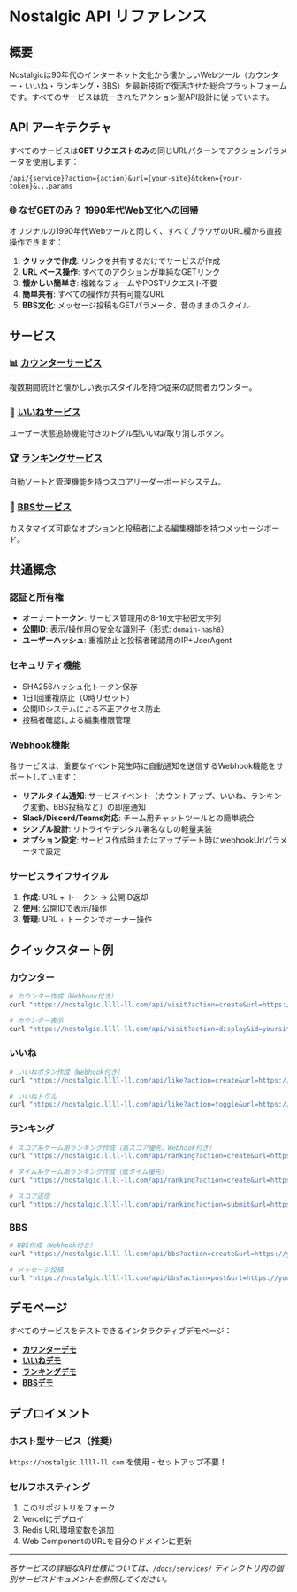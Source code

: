 # Nostalgic API リファレンス

## 概要

Nostalgicは90年代のインターネット文化から懐かしいWebツール（カウンター・いいね・ランキング・BBS）を最新技術で復活させた総合プラットフォームです。すべてのサービスは統一されたアクション型API設計に従っています。

## API アーキテクチャ

すべてのサービスは**GET リクエストのみ**の同じURLパターンでアクションパラメータを使用します：

```
/api/{service}?action={action}&url={your-site}&token={your-token}&...params
```

### 🌐 なぜGETのみ？ 1990年代Web文化への回帰

オリジナルの1990年代Webツールと同じく、すべてブラウザのURL欄から直接操作できます：

1. **クリックで作成**: リンクを共有するだけでサービスが作成
2. **URL ベース操作**: すべてのアクションが単純なGETリンク
3. **懐かしい簡単さ**: 複雑なフォームやPOSTリクエスト不要
4. **簡単共有**: すべての操作が共有可能なURL
5. **BBS文化**: メッセージ投稿もGETパラメータ、昔のままのスタイル

## サービス

### 📊 [カウンターサービス](services/counter_ja.md)
複数期間統計と懐かしい表示スタイルを持つ従来の訪問者カウンター。

### 💖 [いいねサービス](services/like_ja.md) 
ユーザー状態追跡機能付きのトグル型いいね/取り消しボタン。

### 🏆 [ランキングサービス](services/ranking_ja.md)
自動ソートと管理機能を持つスコアリーダーボードシステム。

### 💬 [BBSサービス](services/bbs_ja.md)
カスタマイズ可能なオプションと投稿者による編集機能を持つメッセージボード。

## 共通概念

### 認証と所有権
- **オーナートークン**: サービス管理用の8-16文字秘密文字列
- **公開ID**: 表示/操作用の安全な識別子（形式: `domain-hash8`）
- **ユーザーハッシュ**: 重複防止と投稿者確認用のIP+UserAgent

### セキュリティ機能
- SHA256ハッシュ化トークン保存
- 1日1回重複防止（0時リセット）
- 公開IDシステムによる不正アクセス防止
- 投稿者確認による編集権限管理

### Webhook機能
各サービスは、重要なイベント発生時に自動通知を送信するWebhook機能をサポートしています：

- **リアルタイム通知**: サービスイベント（カウントアップ、いいね、ランキング変動、BBS投稿など）の即座通知
- **Slack/Discord/Teams対応**: チーム用チャットツールとの簡単統合
- **シンプル設計**: リトライやデジタル署名なしの軽量実装
- **オプション設定**: サービス作成時またはアップデート時にwebhookUrlパラメータで設定

### サービスライフサイクル
1. **作成**: URL + トークン → 公開ID返却
2. **使用**: 公開IDで表示/操作
3. **管理**: URL + トークンでオーナー操作

## クイックスタート例

### カウンター
```bash
# カウンター作成（Webhook付き）
curl "https://nostalgic.llll-ll.com/api/visit?action=create&url=https://yoursite.com&token=your-secret&webhookUrl=https://hooks.slack.com/services/YOUR/WEBHOOK/URL"

# カウンター表示
curl "https://nostalgic.llll-ll.com/api/visit?action=display&id=yoursite-a7b9c3d4&type=total&theme=light"
```

### いいね
```bash
# いいねボタン作成（Webhook付き）
curl "https://nostalgic.llll-ll.com/api/like?action=create&url=https://yoursite.com&token=your-secret&webhookUrl=https://hooks.slack.com/services/YOUR/WEBHOOK/URL"

# いいねトグル
curl "https://nostalgic.llll-ll.com/api/like?action=toggle&url=https://yoursite.com&token=your-secret"
```

### ランキング
```bash
# スコア系ゲーム用ランキング作成（高スコア優先、Webhook付き）
curl "https://nostalgic.llll-ll.com/api/ranking?action=create&url=https://yoursite.com&token=your-secret&max=100&sortOrder=desc&webhookUrl=https://hooks.slack.com/services/YOUR/WEBHOOK/URL"

# タイム系ゲーム用ランキング作成（低タイム優先）
curl "https://nostalgic.llll-ll.com/api/ranking?action=create&url=https://yoursite.com&token=your-secret&max=100&sortOrder=asc"

# スコア送信
curl "https://nostalgic.llll-ll.com/api/ranking?action=submit&url=https://yoursite.com&token=your-secret&name=Player1&score=1000"
```

### BBS
```bash
# BBS作成（Webhook付き）
curl "https://nostalgic.llll-ll.com/api/bbs?action=create&url=https://yoursite.com&token=your-secret&max=1000&webhookUrl=https://hooks.slack.com/services/YOUR/WEBHOOK/URL"

# メッセージ投稿
curl "https://nostalgic.llll-ll.com/api/bbs?action=post&url=https://yoursite.com&token=your-secret&author=User&message=こんにちは！"
```

## デモページ

すべてのサービスをテストできるインタラクティブデモページ：

- **[カウンターデモ](https://nostalgic.llll-ll.com/counter)**
- **[いいねデモ](https://nostalgic.llll-ll.com/like)**  
- **[ランキングデモ](https://nostalgic.llll-ll.com/ranking)**
- **[BBSデモ](https://nostalgic.llll-ll.com/bbs)**

## デプロイメント

### ホスト型サービス（推奨）
`https://nostalgic.llll-ll.com` を使用 - セットアップ不要！

### セルフホスティング
1. このリポジトリをフォーク
2. Vercelにデプロイ
3. Redis URL環境変数を追加
4. Web ComponentのURLを自分のドメインに更新

---

*各サービスの詳細なAPI仕様については、`/docs/services/` ディレクトリ内の個別サービスドキュメントを参照してください。*